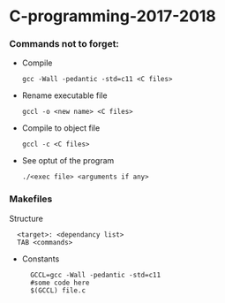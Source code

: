 # C-programming-2017-2018
<h3>Commands not to forget:</h3>
<ul>
   <li>
       Compile
      
```gcc -Wall -pedantic -std=c11 <C files>```
      
   </li>
   <li>
       Rename executable file
    
```gccl -o <new name> <C files>```

   </li>
   <li>
       Compile to object file
    
```gccl -c <C files>```

   </li>
   <li>
       See optut of the program
    
```./<exec file> <arguments if any>```

   </li>
</ul>   

<h3>Makefiles</h3>
<p>Structure</p>
   
      <target>: <dependancy list>
      TAB <commands>
<ul>
   <li>
      Constants
      
      GCCL=gcc -Wall -pedantic -std=c11
      #some code here
      $(GCCL) file.c
   </li>
</ul>
